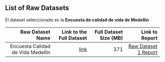 ## List of Raw Datasets

El dataset seleccionado es la **Encuesta de calidad de vida de Medellín**

| Raw Dataset Name | Link to the Full Dataset   | Full Dataset Size (MB)  | Link to Report |
| ---:| ---: | ---: | ---: |
| Encuesta Calidad de Vida Medellín | [link](https://bit.ly/2ZfcCrA) | 371 | [Raw Dataset 1 Report](https://github.com/SusanaLondono/PI-CDS-2020-1/blob/master/Docs/metadata_directory/perfilado_T0.docx)|

